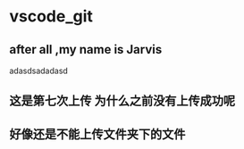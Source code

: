 # vscode_git
## after all ,my name is Jarvis
adasdsadadasd
## 这是第七次上传 为什么之前没有上传成功呢

## 好像还是不能上传文件夹下的文件